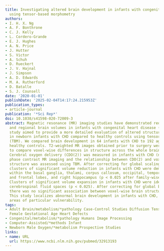 ```yaml
---
title: Investigating altered brain development in infants with congenital heart disease
  using tensor-based morphometry
authors:
- I. H. X. Ng
- A. F. Bonthrone
- C. J. Kelly
- L. Cordero-Grande
- E. J. Hughes
- A. N. Price
- J. Hutter
- S. Victor
- A. Schuh
- D. Rueckert
- J. V. Hajnal
- J. Simpson
- A. D. Edwards
- M. A. Rutherford
- D. Batalle
- S. J. Counsell
date: '2020-01-01'
publishDate: '2025-02-04T14:17:24.215953Z'
publication_types:
- article-journal
publication: '*Sci Rep*'
doi: 10.1038/s41598-020-72009-3
abstract: Magnetic resonance (MR) imaging studies have demonstrated reduced global
  and regional brain volumes in infants with congenital heart disease (CHD). This
  study aimed to provide a more detailed evaluation of altered structural brain development
  in newborn infants with CHD compared to healthy controls using tensor-based morphometry
  (TBM). We compared brain development in 64 infants with CHD to 192 age- and sex-matched
  healthy controls. T2-weighted MR images obtained prior to surgery were analysed
  to compare voxel-wise differences in structure across the whole brain between groups.
  Cerebral oxygen delivery (CDO(2)) was measured in infants with CHD (n = 49) using
  phase contrast MR imaging and the relationship between CDO(2) and voxel-wise brain
  structure was assessed using TBM. After correcting for global scaling differences,
  clusters of significant volume reduction in infants with CHD were demonstrated bilaterally
  within the basal ganglia, thalami, corpus callosum, occipital, temporal, parietal
  and frontal lobes, and right hippocampus (p < 0.025 after family-wise error correction).
  Clusters of significant volume expansion in infants with CHD were identified in
  cerebrospinal fluid spaces (p < 0.025). After correcting for global brain size,
  there was no significant association between voxel-wise brain structure and CDO(2).
  This study localizes abnormal brain development in infants with CHD, identifying
  areas of particular vulnerability.
tags:
- Adult Brain/metabolism/*pathology Case-Control Studies Diffusion Tensor Imaging/*methods
  Female Gestational Age Heart Defects
- Congenital/metabolism/*pathology Humans Image Processing
- Computer-Assisted/*methods Infant
- Newborn Male Oxygen/*metabolism Prospective Studies
links:
- name: URL
  url: https://www.ncbi.nlm.nih.gov/pubmed/32913193
---
```

